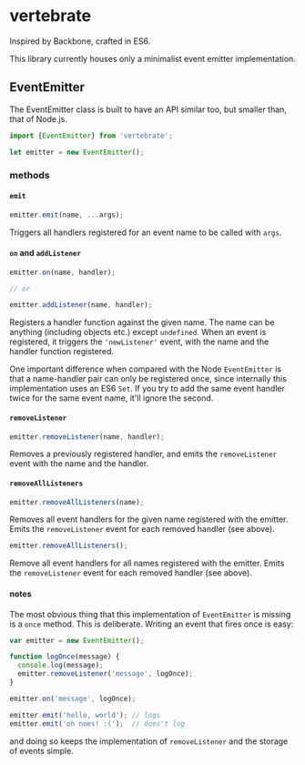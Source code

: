 # vertebrate

Inspired by Backbone, crafted in ES6.

This library currently houses only a minimalist event emitter implementation.

## EventEmitter

The EventEmitter class is built to have an API similar too, but smaller than, that of Node.js.

```javascript
import {EventEmitter} from 'vertebrate';

let emitter = new EventEmitter();
```

### methods

#### `emit`

```javascript
emitter.emit(name, ...args);
```

Triggers all handlers registered for an event name to be called with `args`.

#### `on` and `addListener`

```javascript
emitter.on(name, handler);

// or

emitter.addListener(name, handler);
```

Registers a handler function against the given name. The name can be anything (including objects
etc.) except `undefined`. When an event is registered, it triggers the `'newListener'` event, with
the name and the handler function registered.

One important difference when compared with the Node `EventEmitter` is that a name-handler pair can
only be registered once, since internally this implementation uses an ES6 `Set`. If you try to add
the same event handler twice for the same event name, it'll ignore the second.

#### `removeListener`

```javascript
emitter.removeListener(name, handler);
```

Removes a previously registered handler, and emits the `removeListener` event with the name and the
handler.

#### `removeAllListeners`

```javascript
emitter.removeAllListeners(name);
```

Removes all event handlers for the given name registered with the emitter. Emits the
`removeListener` event for each removed handler (see above).

```javascript
emitter.removeAllListeners();
```

Remove all event handlers for all names registered with the emitter. Emits the `removeListener`
event for each removed handler (see above).

#### notes

The most obvious thing that this implementation of `EventEmitter` is missing is a `once` method.
This is deliberate. Writing an event that fires once is easy:

```javascript
var emitter = new EventEmitter();

function logOnce(message) {
  console.log(message);
  emitter.removeListener('message', logOnce);
}

emitter.on('message', logOnce);

emitter.emit('hello, world'); // logs
emitter.emit('oh noes! :(');  // does't log
```

and doing so keeps the implementation of `removeListener` and the storage of events simple.
